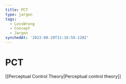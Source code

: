 ```yaml
---
title: PCT
type: jargon
tags:
  - LessWrong
  - Concept
  - Jargon
synchedAt: '2022-08-29T11:16:59.128Z'
---
```

# PCT

 [[Perceptual Control Theory|Perceptual control theory]]